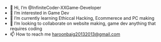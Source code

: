- 👋 Hi, I’m @InfiniteCoder-XXGame-Developer
- 👀 I’m interested in Game Dev
- 🌱 I’m currently learning Ethiccal Hacking, Ecommerece and PC making
- 💞️ I’m looking to collaborate on website making, game dev anything that requires coding
- 📫 How to reach me haroonbaig20132013@gmail.com

<!---
InfiniteCoder-XXGame-Developer/InfiniteCoder-XXGame-Developer is a ✨ special ✨ repository because its `README.md` (this file) appears on your GitHub profile.
You can click the Preview link to take a look at your changes.
--->
